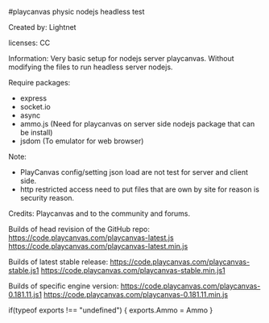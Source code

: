 
 #playcanvas physic nodejs headless test
 
 Created by: Lightnet
 
 licenses: CC
 
 Information: Very basic setup for nodejs server playcanvas.
 Without modifying the files to run headless server nodejs.
 
 Require packages:
  * express
  * socket.io
  * async
  * ammo.js (Need for playcanvas on server side nodejs package that can be install)
  * jsdom (To emulator for web browser)
  
 Note:
 * PlayCanvas config/setting json load are not test for server and client side.
 * http restricted access need to put files that are own by site for reason is 
 security reason.
 
 Credits: Playcanvas and to the community and forums.
 
Builds of head revision of the GitHub repo:
https://code.playcanvas.com/playcanvas-latest.js
https://code.playcanvas.com/playcanvas-latest.min.js

Builds of latest stable release:
https://code.playcanvas.com/playcanvas-stable.js1
https://code.playcanvas.com/playcanvas-stable.min.js1

Builds of specific engine version:
https://code.playcanvas.com/playcanvas-0.181.11.js1
https://code.playcanvas.com/playcanvas-0.181.11.min.js

if(typeof exports !== "undefined") {
  exports.Ammo = Ammo
}